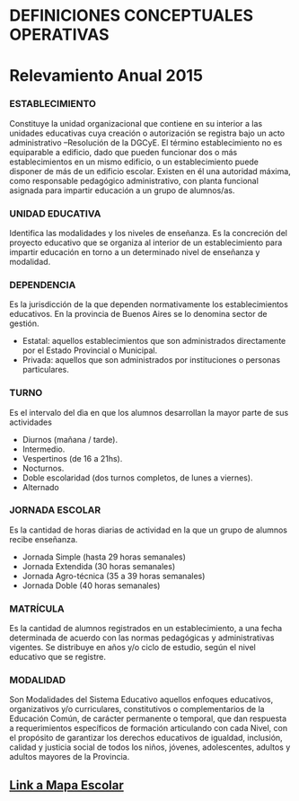 # DEFINICIONES CONCEPTUALES OPERATIVAS
# Relevamiento Anual 2015

### ESTABLECIMIENTO
Constituye la unidad organizacional que contiene en su interior a las unidades educativas cuya creación o autorización se registra bajo un acto administrativo –Resolución de la DGCyE. 
El término establecimiento no es equiparable a edificio, dado que pueden funcionar dos o más establecimientos en un mismo edificio, o un establecimiento puede disponer de más de un edificio escolar.
Existen en él una autoridad máxima, como responsable pedagógico administrativo, con planta funcional asignada para impartir educación a un grupo de alumnos/as.

### UNIDAD EDUCATIVA

Identifica las modalidades y los niveles de enseñanza. Es la concreción del proyecto educativo que se organiza al interior de un establecimiento para impartir educación en torno a un determinado nivel de enseñanza y modalidad.

### DEPENDENCIA

Es la jurisdicción de la que dependen normativamente los establecimientos educativos. En la provincia de Buenos Aires se lo denomina sector de gestión. 
-  Estatal: aquellos establecimientos que son administrados directamente por el Estado Provincial o Municipal. 
-  Privada: aquellos que son administrados por instituciones o personas particulares.

### TURNO

Es  el intervalo del dìa en que los alumnos desarrollan la mayor parte de sus actividades
-  Diurnos (mañana / tarde).
-  Intermedio.
-  Vespertinos (de 16 a 21hs).
-  Nocturnos. 
-  Doble escolaridad (dos turnos completos, de lunes a viernes).
-  Alternado

### JORNADA ESCOLAR

Es la cantidad de horas diarias de actividad en la que un grupo de alumnos recibe enseñanza.
-  Jornada Simple (hasta 29 horas semanales)
-  Jornada Extendida (30 horas semanales)
-  Jornada Agro-técnica (35 a 39 horas semanales)
-  Jornada Doble (40 horas semanales)

### MATRÍCULA

Es la cantidad de alumnos registrados en un establecimiento, a una fecha determinada de acuerdo con las normas pedagógicas y administrativas vigentes.
Se distribuye en años y/o ciclo de estudio, según el nivel educativo que se registre. 

### MODALIDAD

Son Modalidades del Sistema Educativo aquellos enfoques educativos, organizativos y/o curriculares, constitutivos o complementarios de la Educación Común, de carácter permanente o temporal, que dan respuesta a requerimientos específicos de formación articulando con cada Nivel, con el propósito de garantizar los derechos educativos de igualdad, inclusión, calidad y justicia social de todos los niños, jóvenes, adolescentes, adultos y adultos mayores de la Provincia.

 


## [Link a Mapa Escolar](http://mapaescolar.dyndns.org/mapaescolar/)


